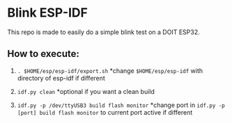 # Blink ESP-IDF

This repo is made to easily do a simple blink test on a DOIT ESP32.

## How to execute:
1. `. $HOME/esp/esp-idf/export.sh` *change `$HOME/esp/esp-idf` with directory of esp-idf if different

2. `idf.py clean` *optional if you want a clean build

3. `idf.py -p /dev/ttyUSB3 build flash monitor` *change port in `idf.py -p [port] build flash monitor` to current port active if different